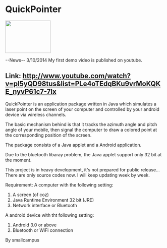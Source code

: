 QuickPointer
============
<img src="https://lh6.googleusercontent.com/-c-DEDgN1Jzo/UvetlXIR59I/AAAAAAAACE0/dgIvCAQphac/s144/QuickPointer_logo.png" height="103" width="144" />

--News--
3/10/2014 My first demo video is published on youtube.

Link:
http://www.youtube.com/watch?v=pl5yQD98tus&list=PLe4oTEdqBKu9vrMoKQKE_nyvP61c7-7Ix
--------

QuickPointer is an application package written in Java which simulates a laser point on the screen of your computer and controlled by your android device via wireless channels.

The basic mechanism behind is that it tracks the azimuth angle and pitch angle of your mobile, then signal the computer to draw a colored point at the corresponding position of the screen.

The package consists of a Java applet and a Android application.

Due to the bluetooth libaray problem, the Java applet support only 32 bit at the moment.

This project is in heavy development, it's not prepared for public release...
There are only source codes now.
I will keep updating week by week.

Requirement: 
A computer with the following setting:
1. A screen (of coz)
2. Java Runtime Environment 32 bit (JRE)
3. Network interface or Bluetooth

A android device with tht following setting:
1. Android 3.0 or above
2. Bluetooth or WiFi connection


By smallcampus
